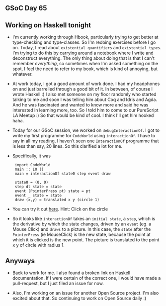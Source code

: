 ## GSoC Day 65

## Working on Haskell tonight

- I'm currently working through Hbook, particularly trying to get better at type-checking and type-classes.
  So I'm redoing exercises before I go on. Today, I read about ```existential quantifiers``` and 
  ```existential types```. I'm trying to do this by carrying around a notebook where I write and
  deconstruct everything. The only thing about doing that is that I can't remember *everything*,
  so sometimes when I'm asked something on the spot, I feel the need to refer to my book, which is
  kind of annoying, but whatever.
  
 - At work today, I got a good amount of work done. I had my headphones on and just barrelled through
   a good bit of it. In between, of course I wrote Haskell :) I also met someone on my floor randomly
   who started talking to me and soon I was telling him about Coq and Idris and Agda. And he was 
   fascinated and wanted to know more and said he was interested in learning more, too. So I told him
   to come to our PureScript LA Meetup :) So that would be kind of cool. I think I'll get him hooked haha.
   
 - Today for our GSoC session, we worked on ```debugInteractionOf```. 
   I got to write my first programme for ```CodeWorld``` using ```interactionOf```. 
   I have to say in all my reading, I haven't seen one ```InteractionOf``` programme that is less than
   say, 20 lines. So this clarified a lot for me.
 - Specifically, it was
   ```
    import CodeWorld
    main :: IO ()
    main = interactionOf state0 step event draw

    state0 = (0, 0)
    step dt state = state
    event (PointerPress pt) state = pt
    event _ state = state
    draw (x,y) = translated x y (circle 1) 
   ```
 - You can try it out [here](https://code.world/haskell#PNwEuPV6_7ffRwwknp2kEIw).
    Hint: Click on the circle
    
 - So it looks like ```interactionOf``` takes an ```initial state```, a ```step```, which is the 
    derivative by which the state changes, driven by an ```event``` (eg. a Mouse Click)
    and ```draws``` to a picture. In this case, the ```state``` after the ```PointerPress``` 
    (ie MouseClick) is the new state, because the point at which it is clicked is the new point.
    The picture is translated to the point x y of circle with radius 1.
  
 ## Anyways
 - Back to work for me. I also found a broken link on Haskell documentation. If I were certain
   of the correct one, I would have made a pull-request, but I just filed an issue for now.
   
 - Also, I'm working on an issue for another Open Source project. I'm also excited about that.
   So continuing to work on Open Source daily :)
   
